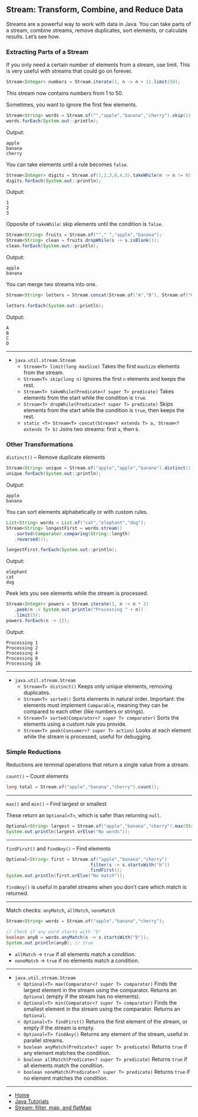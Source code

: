 ## Stream: Transform, Combine, and Reduce Data

Streams are a powerful way to work with data in Java. You can take parts of a stream, combine streams, remove duplicates, sort elements, or calculate results. Let’s see how.


### Extracting Parts of a Stream


If you only need a certain number of elements from a stream, use limit.
This is very useful with streams that could go on forever.

```java
Stream<Integer> numbers = Stream.iterate(1, n -> n + 1).limit(50);
```

This stream now contains numbers from 1 to 50.

Sometimes, you want to ignore the first few elements.

```java
Stream<String> words = Stream.of("","apple","banana","cherry").skip(1);
words.forEach(System.out::println);

```

Output:

```
apple
banana
cherry
```

You can take elements until a rule becomes `false`.

```java
Stream<Integer> digits = Stream.of(1,2,3,0,4,5).takeWhile(n -> n != 0);
digits.forEach(System.out::println);
```

Output:

```
1
2
3
```

Opposite of `takeWhile`: skip elements until the condition is `false`.

```java
Stream<String> fruits = Stream.of(""," ","apple","banana");
Stream<String> clean = fruits.dropWhile(s -> s.isBlank());
clean.forEach(System.out::println);
```

Output:

```
apple
banana
```

You can merge two streams into one.

```java
Stream<String> letters = Stream.concat(Stream.of("A","B"), Stream.of("C","D"));

letters.forEach(System.out::println);
```

Output:

```
A
B
C
D
```

---

- `java.util.stream.Stream`
   - `Stream<T> limit(long maxSize)` Takes the first `maxSize` elements from the stream.
   - `Stream<T> skip(long n)` Ignores the first `n` elements and keeps the rest.
   - `Stream<T> takeWhile(Predicate<? super T> predicate)` Takes elements from the start while the condition is `true`.
   - `Stream<T> dropWhile(Predicate<? super T> predicate)` Skips elements from the start while the condition is `true`, then keeps the rest.
   - `static <T> Stream<T> concat(Stream<? extends T> a, Stream<? extends T> b)` Joins two streams: first `a`, then `b`.



### Other Transformations

`distinct()` – Remove duplicate elements

```java
Stream<String> unique = Stream.of("apple","apple","banana").distinct();
unique.forEach(System.out::println);
```

Output:

```
apple
banana
```

You can sort elements alphabetically or with custom rules.

```java
List<String> words = List.of("cat","elephant","dog");
Stream<String> longestFirst = words.stream()
   .sorted(Comparator.comparing(String::length)
   .reversed());

longestFirst.forEach(System.out::println);
```

Output:

```
elephant
cat
dog
```

Peek lets you see elements while the stream is processed.

```java
Stream<Integer> powers = Stream.iterate(1, n -> n * 2)
   .peek(n -> System.out.println("Processing " + n))
   .limit(5);
powers.forEach(n -> {});

```

Output:

```
Processing 1
Processing 2
Processing 4
Processing 8
Processing 16
```
---

- `java.util.stream.Stream`
   - `Stream<T> distinct()` Keeps only unique elements, removing duplicates.
   - `Stream<T> sorted()` Sorts elements in natural order. Important: the elements must implement `Comparable`, 
      meaning they can be compared to each other (like numbers or strings).
   - `Stream<T> sorted(Comparator<? super T> comparator)` Sorts the elements using a custom rule you provide.
   - `Stream<T> peek(Consumer<? super T> action)` Looks at each element while the stream is processed, useful for debugging.


### Simple Reductions

Reductions are terminal operations that return a single value from a stream.

`count()` – Count elements

```java
long total = Stream.of("apple","banana","cherry").count();
```
---

`max()` and `min()` – Find largest or smallest

These return an `Optional<T>`, which is safer than returning `null`.

```java
Optional<String> largest = Stream.of("apple","banana","cherry").max(String::compareToIgnoreCase);
System.out.println(largest.orElse("No words"));
```

---

`findFirst()` and `findAny()` – Find elements

```java
Optional<String> first = Stream.of("apple","banana","cherry")
                               .filter(s -> s.startsWith("b"))
                               .findFirst();
System.out.println(first.orElse("No match"));
```

`findAny()` is useful in parallel streams when you don’t care which match is returned.

---

Match checks: `anyMatch`, `allMatch`, `noneMatch`

```java
Stream<String> words = Stream.of("apple","banana","cherry");

// Check if any word starts with "b"
boolean anyB = words.anyMatch(s -> s.startsWith("b"));
System.out.println(anyB); // true
```

- `allMatch` → `true` if all elements match a condition.
- `noneMatch` → `true` if no elements match a condition.

---

- `java.util.stream.Stream` 
   - `Optional<T> max(Comparator<? super T> comparator)` Finds the largest element in the stream using the comparator. Returns an `Optional` (empty if the stream has no elements).
   - `Optional<T> min(Comparator<? super T> comparator)` Finds the smallest element in the stream using the comparator. Returns an `Optional`.
   - `Optional<T> findFirst()` Returns the first element of the stream, or empty if the stream is empty.
   - `Optional<T> findAny()` Returns any element of the stream, useful in parallel streams.
   - `boolean anyMatch(Predicate<? super T> predicate)` Returns `true` if any element matches the condition.
   - `boolean allMatch(Predicate<? super T> predicate)` Returns `true` if all elements match the condition.
   - `boolean noneMatch(Predicate<? super T> predicate)` Returns `true` if no element matches the condition.
---

- [Home](./../../README.md)
- [Java Tutorials](./../tutorials.md)
- [Stream: filter, map, and flatMap](./3_filter_map,_and_flatMap.md)